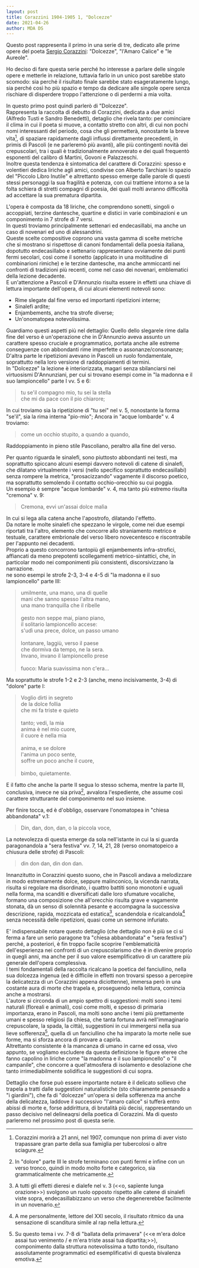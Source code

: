 ```yaml
---
layout: post
title: Corazzini 1904-1905 1, "Dolcezze"
date: 2021-04-26
author: MDA DS
---
```

Questo post rappresenta il primo in una serie di tre, dedicato alle prime opere del poeta [Sergio Corazzini](https://it.wikipedia.org/wiki/Sergio_Corazzini): "Dolcezze", "l'Amaro Calice" e "le Aureole".

Ho deciso di fare questa serie perché ho interesse a parlare delle singole opere e metterle in relazione, tuttavia farlo in un unico post sarebbe stato scomodo: sia perché il risultato finale sarebbe stato esageratamente lungo, sia perché così ho più spazio e tempo da dedicare alle singole opere senza rischiare di disperdere troppo l'attenzione o di perdermi a mia volta.

In questo primo post quindi parlerò di "Dolcezze".<br>
Rappresenta la raccolta di debutto di Corazzini, dedicata a due amici (Alfredo Tusti e Sandro Benedetti), detaglio che rivela tanto: per cominciare il clima in cui il poeta si muove, a contatto stretto con altri, di cui non pochi nomi interessanti del periodo, cosa che gli permetterà, nonostante la breve vita[^1], di spaziare rapidamente dagli influssi direttamente precedenti, in primis di Pascoli (e ne parleremò più avanti), alle più contingenti novità dei crepuscolari, tra i quali è tradizionalmente annoverato e dei quali frequentò esponenti del calibro di Martini, Govoni e Palazzeschi.<br>
Inoltre questa tendenza è sintomatica del carattere di Corazzini: spesso e volentieri dedica liriche agli amici, condivise con Alberto Tarchiani lo spazio del  "Piccolo Libro Inutile" e altrettanto spesso emerge dalle parole di questi stessi personaggi la sua fragilità e potenza, con cui trattiene intorno a se la folta schiera di stretti compagni di poesia, dei quali molti avranno difficoltà ad accettare la sua prematura dipartita.

L'opera è composta da 18 liriche, che comprendono sonetti, singoli o accoppiati, terzine dantesche, quartine e distici in varie combinazioni e un componimento in 7 strofe di 7 versi.<br>
In questi troviamo principalmente settenari ed endecasillabi, ma anche un caso di novenari ed uno di alessandrini.<br>
Queste scelte compositive coprono una vasta gamma di scelte metriche che si mostrano si rispettose di canoni fondamentali della poesia italiana, dopotutto endecasillabo e settenario rappresentano ovviamente dei punti fermi secolari, così come il sonetto (applicato in una moltitudine di combinarioni rimiche) e le terzine dantesche, ma anche ammiccanti nei confronti di tradizioni più recenti, come nel caso dei novenari, emblematici della lezione decadente.<br>
E un'attenzione a Pascoli e D'Annunzio risulta essere in effetti una chiave di lettura importante dell'opera, di cui alcuni elementi notevoli sono:
- Rime slegate dal fine verso ed importanti ripetizioni interne;
- Sinalefi ardite;
- Enjambements, anche tra strofe diverse;
- Un'onomatopea notevolissima.

Guardiamo questi aspetti più nel dettaglio: Quello dello slegarele rime dalla fine del verso è un'operazione che in D'Annunzio aveva assunto un carattere spesso cruciale e programmatico, portata anche alle estreme conseguenze con abbondanti rime imperfette o assonanze/consonanze; D'altra parte le ripetizioni avevano in Pascoli un ruolo fondamentale, soprattutto nella loro versione di raddoppiamenti di termini.<br>
In "Dolcezze" la lezione è interiorizzata, magari senza sbilanciarsi nei virtuosismi D'Annunziani, per cui si trovano esempi come in "la madonna e il suo lampioncello" parte I vv. 5 e 6:

>tu se'il compagno mio, tu sei la stella<br>
>che mi da pace con il pio chiarore;

In cui troviamo sia la ripetizione di "tu sei" nel v. 5, nonostante la forma "se'il", sia la rima interna "pio-mio"; Ancora in "acque lombarde" v. 4 troviamo:

>come un occhio stupito, a quando a quando,

Raddoppiamento in pieno stile Pascoliano, peraltro alla fine del verso.

Per quanto riguarda le sinalefi, sono piuttosto abbondanti nei testi, ma soprattutto spiccano alcuni esempi davvero notevoli di catene di sinalefi, che dilatano virtualmente i versi (nello specifico soprattutto endecasillabi) senza rompere la metrica, "prosacizzando" vagamente il discorso poetico, ma soprattutto semolendo il contatto occhio-orecchio su cui poggia.<br>
Un esempio è sempre "acque lombarde" v. 4, ma tanto più estremo risulta "cremona" v. 9:

>Cremona, evvi un'assai dolce malìa

In cui si lega alla catena anche l'apostrofo, dilatando l'effetto.<br>
Da notare le molte sinalefi che spezzano le virgole, come nei due esempi riportati tra l'altro, elemento che concorre allo straniamento metrico e testuale, carattere embrionale del verso libero novecentesco e riscontrabile per l'appunto nei decadenti.<br>
Proprio a questo concorrono tantopiù gli enjambements infra-strofici, affiancati da meno prepotenti scollegamenti metrico-sintattici, che, in particolar modo nei componimenti più consistenti, discorsivizzano la narrazione.<br>
ne sono esempi le strofe 2-3, 3-4 e 4-5 di "la madonna e il suo lampioncello" parte III:

>umilmente, una mano, una di quelle<br>
>mani che sanno spesso l'altra mano,<br>
>una mano tranquilla che il ribelle<br>
><br>
>gesto non seppe mai, piano piano,<br>
>il solitario lampioncello accese:<br>
>s'udì una prece, dolce, un passo umano<br>
><br>
>lontanare, laggiù, verso il paese<br>
>che dormiva da tempo, ne la sera.<br>
>Invano, invano il lampioncello prese<br>
><br>
>fuoco: Maria suavissima non c'era...

Ma soprattutto le strofe 1-2 e 2-3 (anche, meno incisivamente, 3-4) di "dolore" parte I:

>Voglio dirti in segreto<br>
>de la dolce follia<br>
>che mi fa triste e quieto<br>
><br>
>tanto; vedi, la mia<br>
>anima è nel mio cuore,<br>
>il cuore è nella mia<br>
><br>
>anima, e se dolore<br>
>l'anima un poco sente,<br>
>soffre un poco anche il cuore,<br>
><br>
>bimbo, quietamente.

E il fatto che anche la parte II segua lo stesso schema, mentre la parte III, conclusiva, invece ne sia priva[^2], avvalora l'espediente, che assume così carattere strutturante del componimento nel suo insieme.

Per finire tocca, ed è d'obbligo, osservare l'onomatopea in "chiesa abbandonata" v.1:

>Din, dan, don, dan, o la piccola voce,

La notevolezza di questa emerge da sola nell'istante in cui la si guarda paragonandola a "sera festiva" vv. 7, 14, 21, 28 (verso onomatopeico a chiusura delle strofe) di Pascoli:

>din don dan, din don dan.

Innanzitutto in Corazzini questo suono, che in Pascoli andava a melodizzare in modo estremamente dolce, seppure malinconico, la vicenda narrata, risulta si regolare ma disordinato, i quattro battiti sono monotoni e uguali nella forma, ma scanditi e diversificati dalle loro sfumature vocaliche, formano una composizione che all'orecchio risulta grave e vagamente stonata, dà un senso di solennità pesante e accompagna la successiva descrizione, rapida, mozzicata ed estatica[^3], scandendola e ricalcandola[^4] senza necessità delle ripetizioni, quasi come un sermone infuriato.

E' indispensabile notare questo dettaglio (che dettaglio non è più se ci si ferma a fare un serio paragone tra "chiesa abbandonata" e "sera festiva") perché, a posteriori, è fin troppo facile scoprire l'emblematicità dell'esperienza nei confronti di un crepuscolarismo che è in divenire proprio in quegli anni, ma anche per il suo valore esemplificativo di un carattere più generale dell'opera complessiva.<br>
I temi fondamentali della raccolta ricalcano la poetica del fanciullino, nella sua dolcezza ingenua (ed è difficile in effetti non trovarsi spesso a percepire la delicatezza di un Corazzini appena diciottenne), immersa però in una costante aura di morte che trapela e, proseguendo nella lettura, comincia anche a mostrarsi.<br>
L'autore si circonda di un ampio spettro di suggestioni: molti sono i temi naturali (floreali e animali), così come molti, e spesso di primaria importanza, erano in Pascoli, ma molti sono anche i temi più prettamente umani e spesso religiosi (la chiesa, che tanta fortuna avrà nell'immaginario crepuscolare, la spada, la città), suggestioni in cui immergersi nella sua lieve sofferenza[^5], quella di un fanciullino che ha imparato la morte nelle sue forme, ma si sforza ancora di provare a capirla.<br>
Altrettanto consistente è la mancanza di umano in carne ed ossa, vivo appunto, se vogliamo escludere da questa definizione le figure eteree che fanno capolino in liriche come "la madonna e il suo lampioncello" o "il campanile", che concorre a quel'atmosfera di isolamento e desolazione che tanto irrimediabilmente solidifica le suggestioni di cui sopra.

Dettaglio che forse può essere importante notare è il delicato sollievo che trapela a tratti dalle suggestioni naturalistiche (sto chiaramente pensando a "i giardini"), che fa di "dolcezze" un'opera si della sofferenza ma anche della delicatezza, laddove il successivo "l'amaro calice" si tufferà entro abissi di morte e, forse addirittura, di brutalità più decisi, rappresentando un passo decisivo nel delineaqrsi della poetica di Corazzini.
Ma di questo parleremo nel prossimo post di questa serie.

[^1]: Corazzini morirà a 21 anni, nel 1907, comunque non prima di aver visto trapassare gran parte della sua famiglia per tubercolosi o altre sciagure.
[^2]: In "dolore" parte III le strofe terminano con punti fermi e infine con un verso tronco, quindi in modo molto forte e categorico, sia grammaticalmente che metricamente.
[^3]: A tutti gli effetti dieresi e dialefe nel v. 3 (<<o, sapïente lunga orazione>>) svolgono un ruolo opposto rispetto alle catene di sinalefi viste sopra, endecasillabizzano un verso che degenererebbe facilmente in un novenario.
[^4]: A me personalmente, lettore del XXI secolo, il risultato ritmico da una sensazione di scanditura simile al rap nella lettura.
[^5]: Su questo tema i vv. 7-8 di "ballata della primavera" (<<e m'era dolce assai tuo venimento / e m'era triste assai tua dipartita;>>), componimento dalla struttura notevolissima a tutto tondo, risultano assolutamente programmatici ed esemplificativi di questa bivalenza emotiva.